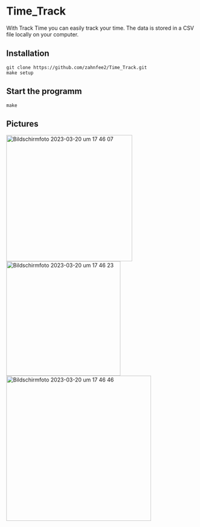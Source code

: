 # Time_Track
With Track Time you can easily track your time. The data is stored in a CSV file locally on your computer.

## Installation
```
git clone https://github.com/zahnfee2/Time_Track.git
make setup
```

## Start the programm
```
make
```

## Pictures 
<img width="333" alt="Bildschirm­foto 2023-03-20 um 17 46 07" src="https://user-images.githubusercontent.com/45463442/226410637-8af8d1f9-9d08-4c2e-8d44-28e5e8f7927e.png">
<img width="302" alt="Bildschirm­foto 2023-03-20 um 17 46 23" src="https://user-images.githubusercontent.com/45463442/226410661-8d3efb3e-8ba0-4a8c-920c-def4fe05d843.png">
<img width="383" alt="Bildschirm­foto 2023-03-20 um 17 46 46" src="https://user-images.githubusercontent.com/45463442/226410670-aaf01971-b53b-4a3e-a44b-f6a4fff8c0bb.png">
